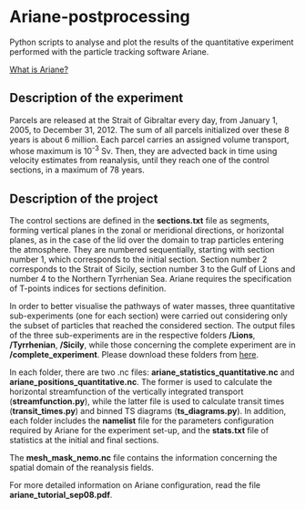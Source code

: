 # Ariane-postprocessing
Python scripts to analyse and plot the results of the quantitative experiment performed with the particle tracking software Ariane. 

[What is Ariane?](http://ariane.lagrangian.free.fr/ariane.html)

## Description of the experiment
Parcels are released at the Strait of Gibraltar every day, from January 1, 2005, to December 31, 2012. The sum of all parcels initialized over these 8 years is about 6 million. Each parcel carries an assigned volume transport, whose maximum is 10<sup>-3</sup> Sv. Then, they are advected back in time using velocity estimates from reanalysis, until they reach one of the control sections, in a maximum of 78 years. 

## Description of the project
The control sections are defined in the **sections.txt** file as segments, forming vertical planes in the zonal or meridional directions, or horizontal planes, as in the case of the lid over the domain to trap particles entering the atmosphere. They are numbered sequentially, starting with section number 1, which corresponds to the initial section. Section number 2 corresponds to the Strait of Sicily, section number 3 to the Gulf of Lions and number 4 to the Northern Tyrrhenian Sea. Ariane requires the specification of T-points indices for sections definition.

In order to better visualise the pathways of water masses, three quantitative sub-experiments (one for each section) were carried out considering only the subset of particles that reached the considered section. The output files of the three sub-experiments are in the respective folders **/Lions**, **/Tyrrhenian**, **/Sicily**, while those concerning the complete experiment are in **/complete_experiment**. Please download these folders from [here](https://www.dropbox.com/scl/fo/psuu0kmsfplvtxnnfvno2/h?dl=0&rlkey=j4gozdkuhmugelxblhwdr2856).

In each folder, there are two .nc files: **ariane_statistics_quantitative.nc** and **ariane_positions_quantitative.nc**. The former is used to calculate the horizontal streamfunction of the vertically integrated transport (**streamfunction.py**), while the latter file is used to calculate transit times (**transit_times.py**) and binned TS diagrams (**ts_diagrams.py**). In addition, each folder includes the **namelist** file for the parameters configuration required by Ariane for the experiment set-up, and the **stats.txt** file of statistics at the initial and final sections.  

The **mesh_mask_nemo.nc** file contains the information concerning the spatial domain of the reanalysis fields. 

For more detailed information on Ariane configuration, read the file **ariane_tutorial_sep08.pdf**.



